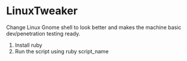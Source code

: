 # LinuxTweaker
Change Linux Gnome shell to look better and makes the machine basic dev/penetration testing ready.


1. Install ruby
2. Run the script using ruby script_name


